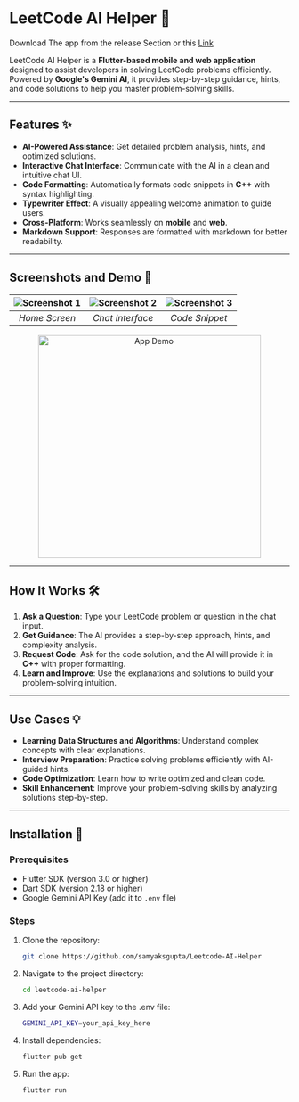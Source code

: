 # LeetCode AI Helper 🚀

Download The app from the release Section or this [Link](https://github.com/samyaksgupta/Leetcode-AI-Helper/releases/download/v1.0.0/app-debug.apk)

LeetCode AI Helper is a **Flutter-based mobile and web application** designed to assist developers in solving LeetCode problems efficiently. Powered by **Google's Gemini AI**, it provides step-by-step guidance, hints, and code solutions to help you master problem-solving skills.

---

## Features ✨

- **AI-Powered Assistance**: Get detailed problem analysis, hints, and optimized solutions.
- **Interactive Chat Interface**: Communicate with the AI in a clean and intuitive chat UI.
- **Code Formatting**: Automatically formats code snippets in **C++** with syntax highlighting.
- **Typewriter Effect**: A visually appealing welcome animation to guide users.
- **Cross-Platform**: Works seamlessly on **mobile** and **web**.
- **Markdown Support**: Responses are formatted with markdown for better readability.

---

## Screenshots and Demo 📸

<!-- Add your screenshots and GIFs here -->
| ![Screenshot 1](https://github.com/user-attachments/assets/25156f2e-7a8e-4900-ad0c-7f01aaf3a885) | ![Screenshot 2](https://github.com/user-attachments/assets/9108e9e9-d67b-4e4f-9717-7c685ee406f9) | ![Screenshot 3](https://github.com/user-attachments/assets/9580e78f-876f-42de-8031-54ce8cdfd578) |
|:---:|:---:|:---:|
| *Home Screen* | *Chat Interface* | *Code Snippet* |


<p align="center">
  <img src="https://github.com/user-attachments/assets/9c69c2fa-6f52-4998-8534-f11fa60b16c1" alt="App Demo" width="400">
</p>

 <!-- Replace with your GIF -->

---

## How It Works 🛠️

1. **Ask a Question**: Type your LeetCode problem or question in the chat input.
2. **Get Guidance**: The AI provides a step-by-step approach, hints, and complexity analysis.
3. **Request Code**: Ask for the code solution, and the AI will provide it in **C++** with proper formatting.
4. **Learn and Improve**: Use the explanations and solutions to build your problem-solving intuition.

---

## Use Cases 💡

- **Learning Data Structures and Algorithms**: Understand complex concepts with clear explanations.
- **Interview Preparation**: Practice solving problems efficiently with AI-guided hints.
- **Code Optimization**: Learn how to write optimized and clean code.
- **Skill Enhancement**: Improve your problem-solving skills by analyzing solutions step-by-step.

---

## Installation 🚀

### Prerequisites
- Flutter SDK (version 3.0 or higher)
- Dart SDK (version 2.18 or higher)
- Google Gemini API Key (add it to `.env` file)

### Steps
1. Clone the repository:
   ```bash
   git clone https://github.com/samyaksgupta/Leetcode-AI-Helper
2. Navigate to the project directory:
   ```bash
   cd leetcode-ai-helper
3. Add your Gemini API key to the .env file:
   ```bash
   GEMINI_API_KEY=your_api_key_here
4. Install dependencies:
   ```bash
   flutter pub get
5. Run the app:
   ```bash
   flutter run
   
